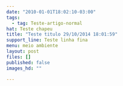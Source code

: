 ```yaml
---
date: "2010-01-01T18:02:10-03:00"
tags:
  - tag: Teste-artigo-normal
hat: Teste chapeu
title: "Teste titulo 29/10/2014 18:01:59"
support_line: Teste linha fina
menu: meio ambiente
layout: post
files: []
published: false
images_hd: ""

---
```

